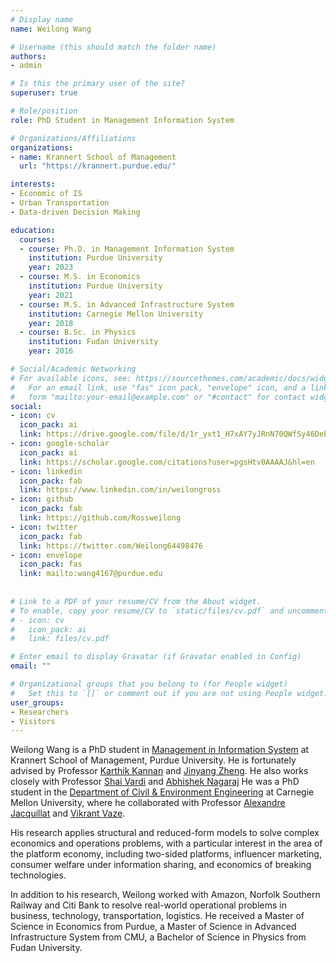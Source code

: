 ```yaml
---
# Display name
name: Weilong Wang

# Username (this should match the folder name)
authors:
- admin

# Is this the primary user of the site?
superuser: true

# Role/position
role: PhD Student in Management Information System

# Organizations/Affiliations
organizations:
- name: Krannert School of Management
  url: "https://krannert.purdue.edu/"

interests:
- Economic of IS
- Urban Transportation
- Data-driven Decision Making

education:
  courses:
  - course: Ph.D. in Management Information System
    institution: Purdue University
    year: 2023
  - course: M.S. in Economics
    institution: Purdue University
    year: 2021
  - course: M.S. in Advanced Infrastructure System
    institution: Carnegie Mellon University
    year: 2018
  - course: B.Sc. in Physics
    institution: Fudan University
    year: 2016

# Social/Academic Networking
# For available icons, see: https://sourcethemes.com/academic/docs/widgets/#icons
#   For an email link, use "fas" icon pack, "envelope" icon, and a link in the
#   form "mailto:your-email@example.com" or "#contact" for contact widget.
social:
- icon: cv
  icon_pack: ai
  link: https://drive.google.com/file/d/1r_yxt1_H7xAY7yJRnN70QWfSy46DebU6/view?usp=sharing
- icon: google-scholar
  icon_pack: ai
  link: https://scholar.google.com/citations?user=pgsHtv0AAAAJ&hl=en
- icon: linkedin
  icon_pack: fab
  link: https://www.linkedin.com/in/weilongross
- icon: github
  icon_pack: fab
  link: https://github.com/Rossweilong
- icon: twitter
  icon_pack: fab
  link: https://twitter.com/Weilong64498476
- icon: envelope
  icon_pack: fas
  link: mailto:wang4167@purdue.edu
 
  
# Link to a PDF of your resume/CV from the About widget.
# To enable, copy your resume/CV to `static/files/cv.pdf` and uncomment the lines below.  
# - icon: cv
#   icon_pack: ai
#   link: files/cv.pdf

# Enter email to display Gravatar (if Gravatar enabled in Config)
email: ""

# Organizational groups that you belong to (for People widget)
#   Set this to `[]` or comment out if you are not using People widget.  
user_groups:
- Researchers
- Visitors
---
```


Weilong Wang is a PhD student in [Management in Information System](https://krannert.purdue.edu/academics/MIS/) at Krannert School of Management, Purdue University. He is fortunately advised by Professor [Karthik Kannan](https://www.krannert.purdue.edu/faculty/kkarthik/) and [Jinyang Zheng](https://www.krannert.purdue.edu/faculty/zheng221/). He also works closely with Professor [Shai Vardi](https://www.krannert.purdue.edu/directory/bio.php?username=svardi) and [Abhishek Nagaraj](https://haas.berkeley.edu/faculty/nagaraj-abhishek/) He was a PhD student in the [Department of Civil & Environment Engineering](https://www.cmu.edu/cee/) at Carnegie Mellon University, where he collaborated with Professor [Alexandre Jacquillat](https://mitsloan.mit.edu/faculty/directory/alexandre-jacquillat) and [Vikrant Vaze](https://engineering.dartmouth.edu/community/faculty/vikrant-vaze).

His research applies structural and reduced-form models to solve complex economics and operations problems, with a particular interest in the area of the platform economy, including two-sided platforms, influencer marketing, consumer welfare under information sharing, and economics of breaking technologies.

In addition to his research, Weilong worked with Amazon, Norfolk Southern Railway and Citi Bank to resolve real-world operational problems in business, technology, transportation, logistics. He received a Master of Science in Economics from Purdue, a Master of Science in Advanced Infrastructure System from CMU, a Bachelor of Science in Physics from Fudan University.
